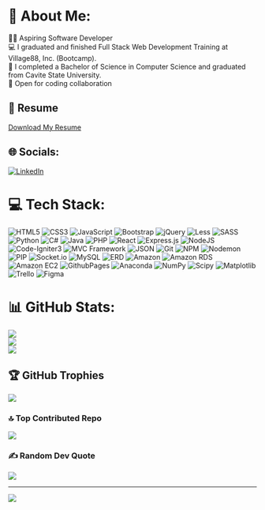 # 💫 About Me:
👨‍💻 Aspiring Software Developer<br>💻 I graduated and finished Full Stack Web Development Training at Village88, Inc. (Bootcamp).<br>🏫 I completed a Bachelor of Science in Computer Science and graduated from Cavite State University.<br>📌 Open for coding collaboration<br>

## 📄 Resume
<a href="https://drive.google.com/file/d/1VZ_P6KLnW1qYk-vEKmaWYoMc4sFGUX_Q/view" target="_blank">Download My Resume</a>

## 🌐 Socials:
[![LinkedIn](https://img.shields.io/badge/LinkedIn-%230077B5.svg?logo=linkedin&logoColor=white)](https://linkedin.com/in/mohamad-ali-calanda-1524b1286) 

# 💻 Tech Stack:

![HTML5](https://img.shields.io/badge/html5-%23E34F26.svg?style=for-the-badge&logo=html5&logoColor=white) 
![CSS3](https://img.shields.io/badge/css3-%1403FC.svg?style=for-the-badge&logo=css3&logoColor=white) 
![JavaScript ](https://img.shields.io/badge/javascript%20ES5%20&%20ES6-%23323330.svg?style=for-the-badge&logo=javascript&logoColor=%23F7DF1E) 
![Bootstrap](https://img.shields.io/badge/bootstrap-%238511FA.svg?style=for-the-badge&logo=bootstrap&logoColor=white) 
![jQuery](https://img.shields.io/badge/jquery-%230769AD.svg?style=for-the-badge&logo=jquery&logoColor=white) 
![Less](https://img.shields.io/badge/less-2B4C80?style=for-the-badge&logo=less&logoColor=white) 
![SASS](https://img.shields.io/badge/SASS-hotpink.svg?style=for-the-badge&logo=SASS&logoColor=white) 
![Python](https://img.shields.io/badge/python-3670A0?style=for-the-badge&logo=python&logoColor=ffdd54) 
![C#](https://img.shields.io/badge/c.svg?style=for-the-badge&logo=c&logoColor=A8B9CC) 
![Java](https://img.shields.io/badge/java-%23ED8B00.svg?style=for-the-badge&logo=openjdk&logoColor=white) 
![PHP](https://img.shields.io/badge/php-%23777BB4.svg?style=for-the-badge&logo=php&logoColor=white) 
![React](https://img.shields.io/badge/react-%2320232a.svg?style=for-the-badge&logo=react&logoColor=%2361DAFB) 
![Express.js](https://img.shields.io/badge/express.js-%23404d59.svg?style=for-the-badge&logo=express&logoColor=%2361DAFB) 
![NodeJS](https://img.shields.io/badge/node.js-6DA55F?style=for-the-badge&logo=node.js&logoColor=white) 
![Code-Igniter3](https://img.shields.io/badge/CodeIgniter3-%23EF4223.svg?style=for-the-badge&logo=codeIgniter&logoColor=white) 
![MVC Framework](https://img.shields.io/badge/MVC%20Framework-%fc03b5.svg?style=for-the-badge&logo=mvc&logoColor=black)
![JSON](https://img.shields.io/badge/json-%23323330.svg?style=for-the-badge&logo=json&logoColor=%23F7DF1a) 
![Git](https://img.shields.io/badge/git-%23E34F26.svg?style=for-the-badge&logo=git&logoColor=white)
![NPM](https://img.shields.io/badge/NPM-%23CB3837.svg?style=for-the-badge&logo=npm&logoColor=white) 
![Nodemon](https://img.shields.io/badge/NODEMON-%23323330.svg?style=for-the-badge&logo=nodemon&logoColor=%BBDEAD) 
![PIP](https://img.shields.io/badge/pip-5e5c5b.svg?style=for-the-badge&logo=pypi&logoColor=775A9) 
![Socket.io](https://img.shields.io/badge/Socket.io-black?style=for-the-badge&logo=socket.io&badgeColor=010101)
![MySQL](https://img.shields.io/badge/mysql-%2300000f.svg?style=for-the-badge&logo=mysql&logoColor=white) 
![ERD](https://img.shields.io/badge/erd-%23323330.svg?style=for-the-badge&logo=erd&logoColor=white)
![Amazon](https://img.shields.io/badge/Amazon-FF9900?style=for-the-badge&logo=amazon&logoColor=white)
![Amazon RDS](https://img.shields.io/badge/Amazon%20RDS-527FFF?style=for-the-badge&logo=amazonrds&logoColor=white)
![Amazon EC2](https://img.shields.io/badge/Amazon%20EC2-FF9900?style=for-the-badge&logo=amazonec2&logoColor=white)
![GithubPages](https://img.shields.io/badge/github%20pages-121013?style=for-the-badge&logo=github&logoColor=white) 
![Anaconda](https://img.shields.io/badge/Anaconda-%2344A833.svg?style=for-the-badge&logo=anaconda&logoColor=white) 
![NumPy](https://img.shields.io/badge/numpy-%23013243.svg?style=for-the-badge&logo=numpy&logoColor=white) 
![Scipy](https://img.shields.io/badge/SciPy-%230C55A5.svg?style=for-the-badge&logo=scipy&logoColor=%white) 
![Matplotlib](https://img.shields.io/badge/Matplotlib-%fc03b5.svg?style=for-the-badge&logo=Matplotlib&logoColor=black) 
![Trello](https://img.shields.io/badge/Trello-0052CC?style=for-the-badge&logo=trello&logoColor=white)
![Figma](https://img.shields.io/badge/figma-%23F24E1E.svg?style=for-the-badge&logo=figma&logoColor=white) 


# 📊 GitHub Stats:
![](https://github-readme-stats.vercel.app/api?username=MohamadAli20&theme=dark&hide_border=false&include_all_commits=false&count_private=false)<br/>
![](https://github-readme-streak-stats.herokuapp.com/?user=MohamadAli20&theme=dark&hide_border=false)<br/>
![](https://github-readme-stats.vercel.app/api/top-langs/?username=MohamadAli20&theme=dark&hide_border=false&include_all_commits=false&count_private=false&layout=compact)

## 🏆 GitHub Trophies
![](https://github-profile-trophy.vercel.app/?username=MohamadAli20&theme=radical&no-frame=false&no-bg=true&margin-w=4)

### 🔝 Top Contributed Repo
![](https://github-contributor-stats.vercel.app/api?username=MohamadAli20&limit=5&theme=dark&combine_all_yearly_contributions=true)

### ✍️ Random Dev Quote
![](https://quotes-github-readme.vercel.app/api?type=horizontal&theme=radical)

---
[![](https://visitcount.itsvg.in/api?id=MohamadAli20&icon=0&color=0)](https://visitcount.itsvg.in)

<!-- Proudly created with GPRM ( https://gprm.itsvg.in ) -->
